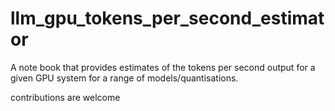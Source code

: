 # llm_gpu_tokens_per_second_estimator
A note book that provides estimates of the tokens per second output for a given GPU system for a range of models/quantisations.

contributions are welcome
